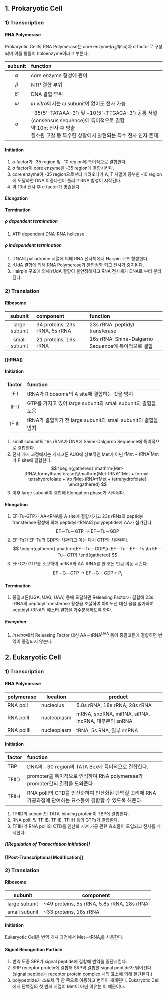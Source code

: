 ## 1. Prokaryotic Cell
### 1) Transcription
#### RNA Polymerase
Prokaryotic Cell의 RNA Polymerase는 core enzyme($\alpha_{2} \beta \beta' \omega$)과 $\sigma$ factor로 구성되며 이를 통틀어 holoenzyme이라고 부른다.

| subunit  | function                                                                                                                                                                      |
|:--------:|:----------------------------------------------------------------------------------------------------------------------------------------------------------------------------- |
| $\alpha$ | core enzyme 형성에 관여                                                                                                                                                       |
| $\beta$  | NTP 결합 부위                                                                                                                                                                 |
| $\beta'$ | DNA 결합 부위                                                                                                                                                                 |
| $\omega$ | *in vitro*에서는 $\omega$ subunit이 없어도 전사 가능                                                                                                                          |
| $\sigma$ | -35(5'-TATAAA-3') 및 -10(5'-TTGACA-3') 공통 서열(consensus sequence)에 특이적으로 결합<br>약 10nt 전사 후 방출<br>질소원 고갈 등 특수한 상황에서 발현되는 특수 전사 인자 존재 |
#### Initiation
1. $\sigma$ factor가 -35 region 및 -10 region에 특이적으로 결합한다.
2. $\sigma$ factor이 core enzyme을 -35 region에 결합시킨다.
3. core enzyme이 -35 region으로부터 내려오다가 A, T 서열이 풍부한 -10 region에 도달하면 
   DNA 이중나선이 풀리고 RNA 합성이 시작된다.
4. 약 10nt 전사 후 $\sigma$ factor가 방출된다.
#### Elongation
#### Termination
##### $\rho$ dependent termination
1. ATP dependent DNA-RNA helicase
##### $\rho$ independent termination
1. DNA의 palindrome 서열에 의해 RNA 전사체에서  Hairpin 구조 형성한다.
2. rUdA 결합에 의해 RNA Polymerase가 불안정화 되고 전사가 중지된다.
3. Hairpin 구조에 의해 rUdA 결합이 불안정해지고 RNA 전사체가 DNA로 부터 분리된다.
### 2) Translation
#### Ribosome
|    subunit    | component                      | function                                            |
|:-------------:|:------------------------------ |:--------------------------------------------------- |
| large subunit | 34 proteins, 23s rRNA, 5s rRNA | 23s rRNA: peptidyl transferase                      |
| small subunit | 21 proteins, 16s rRNA          | 16s rRNA: Shine-Dalgarno Sequence에 특이적으로 결합 |
#### [[tRNA]]
#### Initiation
|        factor         | function                                                       |
|:---------------------:|:-------------------------------------------------------------- |
|  IF $\mathrm{I}$  | tRNA가 Ribosome의 A site에 결합하는 것을 방지                  |
| IF $\mathrm{II}$  | GTP를 가지고 있어 large subunit과 small subunit의 결합을 도움  |
| IF $\mathrm{III}$ | tRNA가 결합하기 전 large subunit과 small subunit의 결합을 방지 |
1. small subunit의 16s rRNA가 DNA에 Shine-Dalgarno Sequence에 특이적으로 결합한다.
2. 전사 개시 과정에서는 개시코돈 AUG에 상보적인 Met가 아닌 $\mathrm{fMet-tRNA^fMet}$가 P site에 결합한다.
$$
\begin{gathered}
\mathrm{Met-tRNA\;formyltransferase}\\\mathrm{Met-tRNA^fMet + formyl-tetrahydrofolate +   \to fMet-tRNA^fMet + tetrahydrofolate}
\end{gathered}
$$
3. 이후 large subunit이 결합해 Elongation phase가 시작된다.
#### Elongation
1. EF-Tu-GTP가 AA-tRNA를 A site에 결합시키고 23s rRNa의 peptidyl transferase 활성에 의해 peptidyl-tRNA의 polypeptide에 AA가 첨가된다.
$$
\mathrm{EF－Tu－GTP\to EF－Tu－GDP}
$$
2. EF-Ts가 EF-Tu의 GDP와 치환되고 이는 다시 GTP와 치환된다.
$$
\begin{gathered}
\mathrm{EF－Tu－GDP\to EF－Tu－EF－Ts \to EF－Tu－GTP}
\end{gathered}
$$
3. EF-G가 GTP를 소모하여 mRNA와 AA-tRNA를 한 코돈 만큼 이동 시킨다.
$$
\mathrm{EF－G－GTP \to EF－G-GDP + P_{i}}
$$
#### Termination
1. 종결코돈(UGA, UAG, UAA) 등에 도달하면 Releasing Factor가 결합해 23s rRNA의 peptidyl transferase 활성을 조절하여 아미노산 대신 물을 첨가하여 peptidyl-tRNA의 에스터 결합을 가수분해하도록 한다.
##### Exception
1. $in\,vitro$에서 Releasing Factor 대신 $\mathrm{AA－tRNA^{UAA}}$ 등이 종결코돈에 결합하면 번역이 종결되지 않는다.
## 2. Eukaryotic Cell
### 1) Transcription
#### RNA Polymerase
| polymerase           | location    | product                                            |
| -------------------- | ----------- | -------------------------------------------------- |
| RNA pol$\mathrm{I}$  | nucleolus   | 5.8s rRNA, 18s rRNA, 28s rRNA                      |
| RNA pol$\mathrm{II}$ | nucleoplasm | mRNA, snoRNA, miRNA, siRNA, IncRNA, 대부분의 snRNA |
| RNA pol$\mathrm{III}$  | nucleoplasm | tRNA, 5s RNA, 일부 snRNA |
#### Initiation
| factor | function                                                                         |
| ------ | :------------------------------------------------------------------------------- |
| TBP    | DNA의 -30 region의 TATA Box에 특이적으로 결합한다.                                           |
| TFIID  | promoter를 특이적으로 인식하여 RNA polymerase와 promoter간의 결합을 도와준다                         |
| TFIIH  | RNA pol$\mathrm{II}$의 CTD를 인산화하여 인산화된 단백질 꼬리에 RNA 가공과정에 관여하는 요소들이 결합할 수 있도록 해준다. |
1. TFIID의 subunit인 TATA-binding protein이 TBP에 결합한다.
2. RNA pol$\mathrm{II}$ 및 TFIIB, TFIIE, TFIIH 등의 GTFs가 결합한다.
3. TFIIH가 RNA pol$\mathrm{II}$의 CTD를 인산화 시켜 가공 관련 효소들이 도입되고 전사를 개시한다.
##### [[Regulation of Transcription Initiation]]
#### [[Post-Transcriptional Modification]]
### 2) Translation
#### Ribosome
| subunit       | component                                  |
| ------------- | ------------------------------------------ |
| large subunit | ~49 proteins, 5s rRNA, 5.8s rRNA, 28s rRNA |
| small subunit | ~33 proteins, 18s rRNA |
#### Initiation
Eukaryotic Cell은 번역 개시 과정에서 $\mathrm{Met－tRNA_{i}}$를 사용한다.
#### Signal Recognition Particle
1. 번역 도중 SRP가 signal peptide에 결합해 번역을 중단시킨다.
2. SRP receptor protein에 결합해 SRP와 결합한 signal peptide가 떨어진다. (signal peptide는 receptor protein complex 내의 효소에 의해 절단된다.)
3. polypeptide가 소포체 막 안 쪽으로 이동하고 번역이 재개된다.
Eukaryotic Cell에서 단백질의 첫 번째 서열이 Met이 아닌 이유는 이 때문이다.